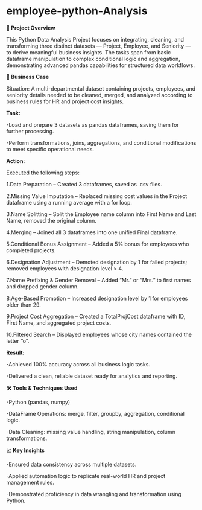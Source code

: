 # employee-python-Analysis


**📌 Project Overview**

This Python Data Analysis Project focuses on integrating, cleaning, and transforming three distinct datasets — Project, Employee, and Seniority — to derive meaningful business insights. The tasks span from basic dataframe manipulation to complex conditional logic and aggregation, demonstrating advanced pandas capabilities for structured data workflows.

**🎯 Business Case**

Situation:
A multi-departmental dataset containing projects, employees, and seniority details needed to be cleaned, merged, and analyzed according to business rules for HR and project cost insights.

**Task:**

-Load and prepare 3 datasets as pandas dataframes, saving them for further processing.

-Perform transformations, joins, aggregations, and conditional modifications to meet specific operational needs.

**Action:**

Executed the following steps:

1.Data Preparation – Created 3 dataframes, saved as .csv files.

2.Missing Value Imputation – Replaced missing cost values in the Project dataframe using a running average with a for loop.

3.Name Splitting – Split the Employee name column into First Name and Last Name, removed the original column.

4.Merging – Joined all 3 dataframes into one unified Final dataframe.

5.Conditional Bonus Assignment – Added a 5% bonus for employees who completed projects.

6.Designation Adjustment – Demoted designation by 1 for failed projects; removed employees with designation level > 4.

7.Name Prefixing & Gender Removal – Added “Mr.” or “Mrs.” to first names and dropped gender column.

8.Age-Based Promotion – Increased designation level by 1 for employees older than 29.

9.Project Cost Aggregation – Created a TotalProjCost dataframe with ID, First Name, and aggregated project costs.

10.Filtered Search – Displayed employees whose city names contained the letter “o”.

**Result:**

-Achieved 100% accuracy across all business logic tasks.

-Delivered a clean, reliable dataset ready for analytics and reporting.

**🛠 Tools & Techniques Used**

-Python (pandas, numpy)

-DataFrame Operations: merge, filter, groupby, aggregation, conditional logic.

-Data Cleaning: missing value handling, string manipulation, column transformations.


**📈 Key Insights**

-Ensured data consistency across multiple datasets.

-Applied automation logic to replicate real-world HR and project management rules.

-Demonstrated proficiency in data wrangling and transformation using Python.
